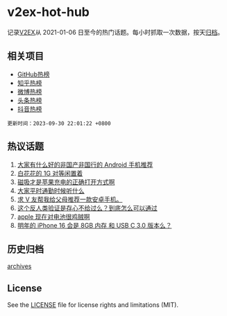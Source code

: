 # v2ex-hot-hub

 记录[V2EX](https://www.v2ex.com/)从 2021-01-06 日至今的热门话题。每小时抓取一次数据，按天[归档](archives)。
 
 ## 相关项目

- [GitHub热榜](https://github.com/it985/github-hot-hub)
- [知乎热榜](https://github.com/it985/zhihu-hot-hub)
- [微博热榜](https://github.com/it985/weibo-hot-hub)
- [头条热榜](https://github.com/it985/toutiao-hot-hub)
- [抖音热榜](https://github.com/it985/douyin-hot-hub)


 `更新时间：2023-09-30 22:01:22 +0800`

## 热议话题

1. [大家有什么好的非国产非国行的 Android 手机推荐](https://www.v2ex.com/t/978244)
1. [白花花的 1G 对等闲置着](https://www.v2ex.com/t/978262)
1. [磁吸才是苹果充电的正确打开方式啊](https://www.v2ex.com/t/978268)
1. [大家平时通勤时候听什么](https://www.v2ex.com/t/978232)
1. [求 V 友帮我给父母推荐一款安卓手机。](https://www.v2ex.com/t/978266)
1. [这个反人类验证是存心不给过么？到底怎么可以通过](https://www.v2ex.com/t/978251)
1. [apple 现在对电池很鸡贼啊](https://www.v2ex.com/t/978301)
1. [明年的 iPhone 16 会是 8GB 内存 和 USB C 3.0 版本么？](https://www.v2ex.com/t/978290)

## 历史归档

[archives](archives)

## License

See the [LICENSE](LICENSE) file for license rights and limitations (MIT).
